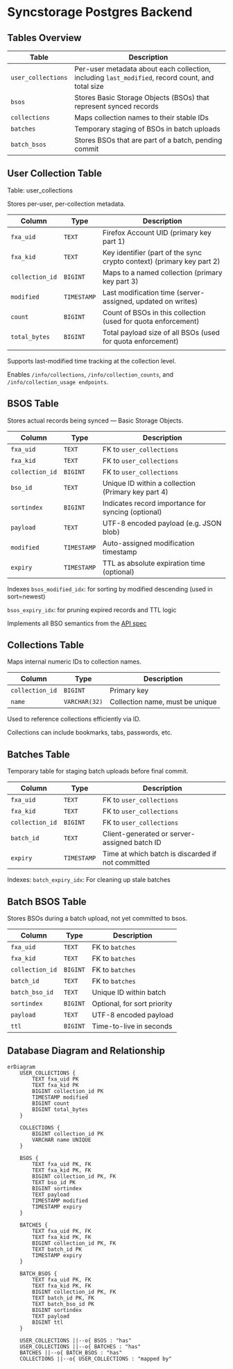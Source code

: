 # Syncstorage Postgres Backend

## Tables Overview
| Table              | Description                                                                                      |
| ------------------ | ------------------------------------------------------------------------------------------------ |
| `user_collections` | Per-user metadata about each collection, including `last_modified`, record count, and total size |
| `bsos`             | Stores Basic Storage Objects (BSOs) that represent synced records                                |
| `collections`      | Maps collection names to their stable IDs                                                        |
| `batches`          | Temporary staging of BSOs in batch uploads                                                       |
| `batch_bsos`       | Stores BSOs that are part of a batch, pending commit                                             |

## User Collection Table
Table: user_collections

Stores per-user, per-collection metadata.

| Column          | Type        | Description                                                           |
| --------------- | ----------- | --------------------------------------------------------------------- |
| `fxa_uid`       | `TEXT`      | Firefox Account UID (primary key part 1)                              |
| `fxa_kid`       | `TEXT`      | Key identifier (part of the sync crypto context) (primary key part 2) |
| `collection_id` | `BIGINT`    | Maps to a named collection (primary key part 3)                       |
| `modified`      | `TIMESTAMP` | Last modification time (server-assigned, updated on writes)           |
| `count`         | `BIGINT`    | Count of BSOs in this collection (used for quota enforcement)         |
| `total_bytes`   | `BIGINT`    | Total payload size of all BSOs (used for quota enforcement)     
      |

Supports last-modified time tracking at the collection level.

Enables `/info/collections`, `/info/collection_counts`, and `/info/collection_usage endpoints`.

## BSOS Table
Stores actual records being synced — Basic Storage Objects.

| Column          | Type        | Description                                        |
| --------------- | ----------- | -------------------------------------------------- |
| `fxa_uid`       | `TEXT`      | FK to `user_collections`                           |
| `fxa_kid`       | `TEXT`      | FK to `user_collections`                           |
| `collection_id` | `BIGINT`    | FK to `user_collections`                           |
| `bso_id`        | `TEXT`      | Unique ID within a collection (Primary key part 4) |
| `sortindex`     | `BIGINT`    | Indicates record importance for syncing (optional) |
| `payload`       | `TEXT`      | UTF-8 encoded payload (e.g. JSON blob)             |
| `modified`      | `TIMESTAMP` | Auto-assigned modification timestamp               |
| `expiry`        | `TIMESTAMP` | TTL as absolute expiration time (optional)         |

Indexes
`bsos_modified_idx`: for sorting by modified descending (used in sort=newest)

`bsos_expiry_idx`: for pruning expired records and TTL logic

Implements all BSO semantics from the [API spec](https://mozilla-services.readthedocs.io/en/latest/storage/apis-1.5.html#basic-storage-object)

## Collections Table
Maps internal numeric IDs to collection names.

| Column          | Type          | Description                     |
| --------------- | ------------- | ------------------------------- |
| `collection_id` | `BIGINT`      | Primary key                     |
| `name`          | `VARCHAR(32)` | Collection name, must be unique |

Used to reference collections efficiently via ID.

Collections can include bookmarks, tabs, passwords, etc.

## Batches Table
Temporary table for staging batch uploads before final commit.

| Column          | Type        | Description                                       |
| --------------- | ----------- | ------------------------------------------------- |
| `fxa_uid`       | `TEXT`      | FK to `user_collections`                          |
| `fxa_kid`       | `TEXT`      | FK to `user_collections`                          |
| `collection_id` | `BIGINT`    | FK to `user_collections`                          |
| `batch_id`      | `TEXT`      | Client-generated or server-assigned batch ID      |
| `expiry`        | `TIMESTAMP` | Time at which batch is discarded if not committed |

Indexes:
`batch_expiry_idx`: For cleaning up stale batches

## Batch BSOS Table
Stores BSOs during a batch upload, not yet committed to bsos.

| Column          | Type     | Description                 |
| --------------- | -------- | --------------------------- |
| `fxa_uid`       | `TEXT`   | FK to `batches`             |
| `fxa_kid`       | `TEXT`   | FK to `batches`             |
| `collection_id` | `BIGINT` | FK to `batches`             |
| `batch_id`      | `TEXT`   | FK to `batches`             |
| `batch_bso_id`  | `TEXT`   | Unique ID within batch      |
| `sortindex`     | `BIGINT` | Optional, for sort priority |
| `payload`       | `TEXT`   | UTF-8 encoded payload       |
| `ttl`           | `BIGINT` | Time-to-live in seconds     |

## Database Diagram and Relationship
```mermaid
erDiagram
    USER_COLLECTIONS {
        TEXT fxa_uid PK
        TEXT fxa_kid PK
        BIGINT collection_id PK
        TIMESTAMP modified
        BIGINT count
        BIGINT total_bytes
    }

    COLLECTIONS {
        BIGINT collection_id PK
        VARCHAR name UNIQUE
    }

    BSOS {
        TEXT fxa_uid PK, FK
        TEXT fxa_kid PK, FK
        BIGINT collection_id PK, FK
        TEXT bso_id PK
        BIGINT sortindex
        TEXT payload
        TIMESTAMP modified
        TIMESTAMP expiry
    }

    BATCHES {
        TEXT fxa_uid PK, FK
        TEXT fxa_kid PK, FK
        BIGINT collection_id PK, FK
        TEXT batch_id PK
        TIMESTAMP expiry
    }

    BATCH_BSOS {
        TEXT fxa_uid PK, FK
        TEXT fxa_kid PK, FK
        BIGINT collection_id PK, FK
        TEXT batch_id PK, FK
        TEXT batch_bso_id PK
        BIGINT sortindex
        TEXT payload
        BIGINT ttl
    }

    USER_COLLECTIONS ||--o{ BSOS : "has"
    USER_COLLECTIONS ||--o{ BATCHES : "has"
    BATCHES ||--o{ BATCH_BSOS : "has"
    COLLECTIONS ||--o{ USER_COLLECTIONS : "mapped by"
```
